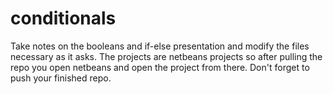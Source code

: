 # conditionals

Take notes on the booleans and if-else presentation and modify the files necessary as it asks.  The projects are netbeans projects so after pulling the repo you open netbeans and open the project from there.  Don't forget to push your finished repo.
